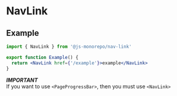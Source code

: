 # NavLink

## Example

```jsx
import { NavLink } from '@js-monorepo/nav-link'

export function Example() {
  return <NavLink href={'/example'}>example</NavLink>
}
```

**_IMPORTANT_**  
If you want to use `<PageProgressBar>`, then you must use `<NavLink>`
